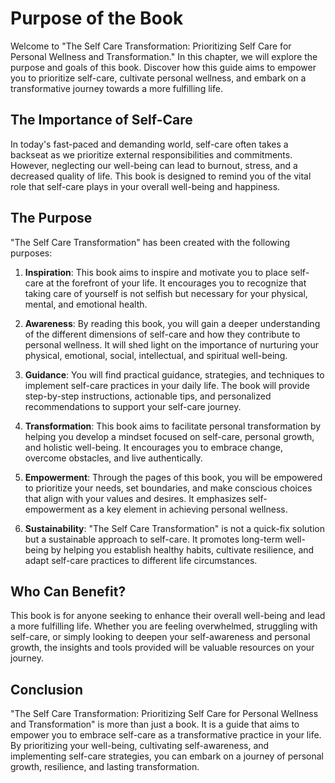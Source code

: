 Purpose of the Book
============================

Welcome to "The Self Care Transformation: Prioritizing Self Care for Personal Wellness and Transformation." In this chapter, we will explore the purpose and goals of this book. Discover how this guide aims to empower you to prioritize self-care, cultivate personal wellness, and embark on a transformative journey towards a more fulfilling life.

The Importance of Self-Care
---------------------------

In today's fast-paced and demanding world, self-care often takes a backseat as we prioritize external responsibilities and commitments. However, neglecting our well-being can lead to burnout, stress, and a decreased quality of life. This book is designed to remind you of the vital role that self-care plays in your overall well-being and happiness.

The Purpose
-----------

"The Self Care Transformation" has been created with the following purposes:

1. **Inspiration**: This book aims to inspire and motivate you to place self-care at the forefront of your life. It encourages you to recognize that taking care of yourself is not selfish but necessary for your physical, mental, and emotional health.

2. **Awareness**: By reading this book, you will gain a deeper understanding of the different dimensions of self-care and how they contribute to personal wellness. It will shed light on the importance of nurturing your physical, emotional, social, intellectual, and spiritual well-being.

3. **Guidance**: You will find practical guidance, strategies, and techniques to implement self-care practices in your daily life. The book will provide step-by-step instructions, actionable tips, and personalized recommendations to support your self-care journey.

4. **Transformation**: This book aims to facilitate personal transformation by helping you develop a mindset focused on self-care, personal growth, and holistic well-being. It encourages you to embrace change, overcome obstacles, and live authentically.

5. **Empowerment**: Through the pages of this book, you will be empowered to prioritize your needs, set boundaries, and make conscious choices that align with your values and desires. It emphasizes self-empowerment as a key element in achieving personal wellness.

6. **Sustainability**: "The Self Care Transformation" is not a quick-fix solution but a sustainable approach to self-care. It promotes long-term well-being by helping you establish healthy habits, cultivate resilience, and adapt self-care practices to different life circumstances.

Who Can Benefit?
----------------

This book is for anyone seeking to enhance their overall well-being and lead a more fulfilling life. Whether you are feeling overwhelmed, struggling with self-care, or simply looking to deepen your self-awareness and personal growth, the insights and tools provided will be valuable resources on your journey.

Conclusion
----------

"The Self Care Transformation: Prioritizing Self Care for Personal Wellness and Transformation" is more than just a book. It is a guide that aims to empower you to embrace self-care as a transformative practice in your life. By prioritizing your well-being, cultivating self-awareness, and implementing self-care strategies, you can embark on a journey of personal growth, resilience, and lasting transformation.

